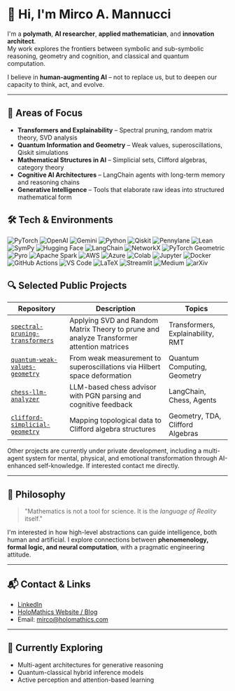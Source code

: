 # 👋 Hi, I'm Mirco A. Mannucci

I'm a **polymath**, **AI researcher**, **applied mathematician**, and **innovation architect**.  
My work explores the frontiers between symbolic and sub-symbolic reasoning, geometry and cognition, and classical and quantum computation.

I believe in **human-augmenting AI** – not to replace us, but to deepen our capacity to think, act, and evolve.

---

## 🧠 Areas of Focus

- **Transformers and Explainability** – Spectral pruning, random matrix theory, SVD analysis
- **Quantum Information and Geometry** – Weak values, superoscillations, Qiskit simulations
- **Mathematical Structures in AI** – Simplicial sets, Clifford algebras, category theory
- **Cognitive AI Architectures** – LangChain agents with long-term memory and reasoning chains
- **Generative Intelligence** – Tools that elaborate raw ideas into structured mathematical form



## 🛠 Tech & Environments

<p align="left">
  <!-- Core Frameworks -->
  <img src="https://img.shields.io/badge/PyTorch-E34F26?style=for-the-badge&logo=pytorch&logoColor=white" alt="PyTorch"/>
  <img src="https://img.shields.io/badge/OpenAI-412991?style=for-the-badge&logo=openai&logoColor=white" alt="OpenAI"/>
  <img src="https://img.shields.io/badge/Gemini-202124?style=for-the-badge&logo=google&logoColor=white" alt="Gemini"/>
  <img src="https://img.shields.io/badge/Python-3776AB?style=for-the-badge&logo=python&logoColor=white" alt="Python"/>

  <!-- Quantum & Symbolic -->
  <img src="https://img.shields.io/badge/Qiskit-6929C4?style=for-the-badge&logo=ibm&logoColor=white" alt="Qiskit"/>
  <img src="https://img.shields.io/badge/Pennylane-0097A7?style=for-the-badge&logoColor=white" alt="Pennylane"/>
  <img src="https://img.shields.io/badge/Lean-4E5D94?style=for-the-badge&logo=lean&logoColor=white" alt="Lean"/>
  <img src="https://img.shields.io/badge/SymPy-4B8BBE?style=for-the-badge&logo=python&logoColor=white" alt="SymPy"/>

  <!-- AI Tooling -->
  <img src="https://img.shields.io/badge/HuggingFace-FCC624?style=for-the-badge&logo=huggingface&logoColor=black" alt="Hugging Face"/>
  <img src="https://img.shields.io/badge/LangChain-000000?style=for-the-badge&logo=chainlink&logoColor=white" alt="LangChain"/>

  <!-- Graphs & Probabilistic ML -->
  <img src="https://img.shields.io/badge/NetworkX-00A3E0?style=for-the-badge&logo=python&logoColor=white" alt="NetworkX"/>
  <img src="https://img.shields.io/badge/PyG%20(PyTorch%20Geometric)-EE4C2C?style=for-the-badge&logo=pytorch&logoColor=white" alt="PyTorch Geometric"/>
  <img src="https://img.shields.io/badge/Pyro-8F2F8E?style=for-the-badge&logo=python&logoColor=white" alt="Pyro"/>
  <img src="https://img.shields.io/badge/Apache%20Spark-E25A1C?style=for-the-badge&logo=apachespark&logoColor=white" alt="Apache Spark"/>

  <!-- Cloud / Runtime Environments -->
  <img src="https://img.shields.io/badge/AWS-232F3E?style=for-the-badge&logo=amazon-aws&logoColor=white" alt="AWS"/>
  <img src="https://img.shields.io/badge/Azure-0078D4?style=for-the-badge&logo=microsoftazure&logoColor=white" alt="Azure"/>
  <img src="https://img.shields.io/badge/Google_Colab-F9AB00?style=for-the-badge&logo=googlecolab&logoColor=black" alt="Colab"/>
  <img src="https://img.shields.io/badge/Jupyter-F37626?style=for-the-badge&logo=jupyter&logoColor=white" alt="Jupyter"/>

  <!-- Dev & Doc Tools -->
  <img src="https://img.shields.io/badge/Docker-2496ED?style=for-the-badge&logo=docker&logoColor=white" alt="Docker"/>
  <img src="https://img.shields.io/badge/GitHub_Actions-2088FF?style=for-the-badge&logo=githubactions&logoColor=white" alt="GitHub Actions"/>
  <img src="https://img.shields.io/badge/VS%20Code-007ACC?style=for-the-badge&logo=visualstudiocode&logoColor=white" alt="VS Code"/>
  <img src="https://img.shields.io/badge/LaTeX-008080?style=for-the-badge&logo=latex&logoColor=white" alt="LaTeX"/>
  <img src="https://img.shields.io/badge/Streamlit-FF4B4B?style=for-the-badge&logo=streamlit&logoColor=white" alt="Streamlit"/>

  <!-- Publishing -->
  <img src="https://img.shields.io/badge/Medium-12100E?style=for-the-badge&logo=medium&logoColor=white" alt="Medium"/>
  <img src="https://img.shields.io/badge/arXiv-B31B1B?style=for-the-badge&logo=arxiv&logoColor=white" alt="arXiv"/>
</p>

## 🔍 Selected Public Projects

| Repository | Description | Topics |
|------------|-------------|--------|
| [`spectral-pruning-transformers`](https://github.com/Mircus/spectral-pruning-transformers) | Applying SVD and Random Matrix Theory to prune and analyze Transformer attention matrices | Transformers, Explainability, RMT |
| [`quantum-weak-values-geometry`](https://github.com/Mircus/quantum-weak-values-geometry) | From weak measurement to superoscillations via Hilbert space deformation | Quantum Computing, Geometry |
| [`chess-llm-analyzer`](https://github.com/Mircus/chess-llm-analyzer) | LLM-based chess advisor with PGN parsing and cognitive feedback | LangChain, Chess, Agents |
| [`clifford-simplicial-geometry`](https://github.com/Mircus/clifford-simplicial-geometry) | Mapping topological data to Clifford algebra structures | Geometry, TDA, Clifford Algebras |

Other projects are currently under private development, including  a multi-agent system for mental, physical, and emotional transformation through AI-enhanced self-knowledge.
If interested contact me directly. 

---

## 📜 Philosophy

> "Mathematics is not a tool for science. It is the *language of Reality* itself."

I'm interested in how high-level abstractions can guide intelligence, both human and artificial. I explore connections between **phenomenology, formal logic, and neural computation**, with a pragmatic engineering attitude.

---

## 📬 Contact & Links

- [LinkedIn](https://www.linkedin.com/in/mircomannucci/) 
- [HoloMathics Website / Blog](www.holomathics.com) 
- Email: mirco@holomathics.com 

---

## 🧭 Currently Exploring
- Multi-agent architectures for generative reasoning
- Quantum-classical hybrid inference models
- Active perception and attention-based learning
